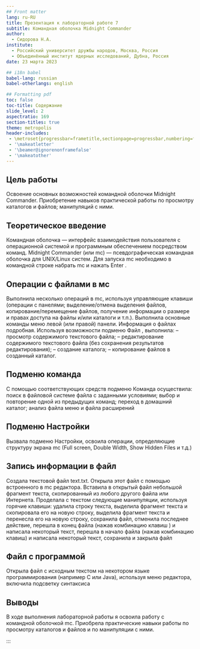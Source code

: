 ```yaml
---
## Front matter
lang: ru-RU
title: Презентация к лабораторной работе 7
subtitle: Командная оболочка Midnight Commander
author:
  - Сидорова Н.А.
institute:
  - Российский университет дружбы народов, Москва, Россия
  - Объединённый институт ядерных исследований, Дубна, Россия
date: 23 марта 2023

## i18n babel
babel-lang: russian
babel-otherlangs: english

## Formatting pdf
toc: false
toc-title: Содержание
slide_level: 2
aspectratio: 169
section-titles: true
theme: metropolis
header-includes:
 - \metroset{progressbar=frametitle,sectionpage=progressbar,numbering=fraction}
 - '\makeatletter'
 - '\beamer@ignorenonframefalse'
 - '\makeatother'
---
```


## Цель работы

Освоение основных возможностей командной оболочки Midnight Commander. Приобретение навыков практической работы по просмотру каталогов и файлов; манипуляций с ними.

## Теоретическое введение

Командная оболочка — интерфейс взаимодействия пользователя с операционной системой и программным обеспечением посредством команд. Midnight Commander (или mc) — псевдографическая командная оболочка для UNIX/Linux систем. Для запуска mc необходимо в командной строке набрать mc и нажать Enter .

## Операции с файлами в мс

Выполнила несколько операций в mc, используя управляющие клавиши (операции с панелями; выделение/отмена выделения файлов, копирование/перемещение файлов, 
получение информации о размере и правах доступа на файлы и/или каталоги и т.п.). Выполнила основные команды меню левой (или правой) панели. Информация о файлах подробная. Используя возможности подменю Файл , выполнила: – просмотр содержимого текстового файла; – редактирование содержимого текстового файла (без сохранения результатов редактирования); – создание каталога; – копирование файлов в созданный каталог.

## Подменю команда

С помощью соответствующих средств подменю Команда осуществила:
 поиск в файловой системе файла с заданными условиями;
 выбор и повторение одной из предыдущих команд;
 переход в домашний каталог;
 анализ файла меню и файла расширений
 
## Подменю Настройки

Вызвала подменю Настройки, освоила операции, определяющие структуру экрана mc (Full screen, Double Width, Show Hidden Files и т.д.)

## Запись информации в файл

Создала текстовой файл text.txt. Открыла этот файл с помощью встроенного в mc редактора. Вставила в открытый файл небольшой фрагмент текста, скопированный из любого другого файла или Интернета. Проделала с текстом следующие манипуляции, используя горячие клавиши: удалила строку текста, выделила фрагмент текста и скопировала его на новую строку, выделила фрагмент текста и перенесла его на новую строку, сохранила файл, отменила последнее действие, перешла в конец файла (нажав комбинацию клавиш ) и написала некоторый текст, перешла в начало файла (нажав комбинацию клавиш) и написала некоторый текст, сохранила и закрыла файл

## Файл с программой

Открыла файл с исходным текстом на некотором языке программирования (например C или Java), используя меню редактора, включила подсветку синтаксиса

## Выводы

В ходе выполнения лабораторной работы я освоила работу с командной оболочкой mc. Приобрела практические навыки работы по просмотру каталогов и файлов и по манипуляции с ними.

:::


